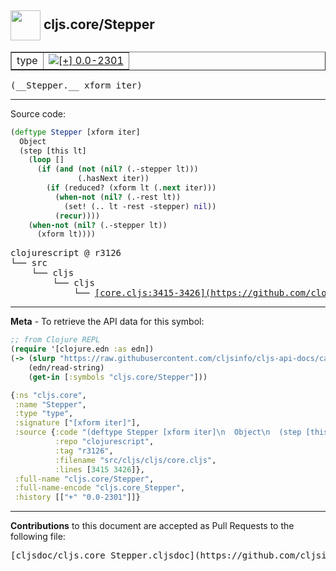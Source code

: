 ## <img width="48px" valign="middle" src="http://i.imgur.com/Hi20huC.png"> cljs.core/Stepper

 <table border="1">
<tr>

<td>type</td>
<td><a href="https://github.com/cljsinfo/cljs-api-docs/tree/0.0-2301"><img valign="middle" alt="[+] 0.0-2301" src="https://img.shields.io/badge/+-0.0--2301-lightgrey.svg"></a> </td>
</tr>
</table>

 <samp>
(__Stepper.__ xform iter)<br>
</samp>

---





Source code:

```clj
(deftype Stepper [xform iter]
  Object
  (step [this lt]
    (loop []
      (if (and (not (nil? (.-stepper lt)))
               (.hasNext iter))
        (if (reduced? (xform lt (.next iter)))
          (when-not (nil? (.-rest lt))
            (set! (.. lt -rest -stepper) nil))
          (recur))))
    (when-not (nil? (.-stepper lt))
      (xform lt))))
```

 <pre>
clojurescript @ r3126
└── src
    └── cljs
        └── cljs
            └── <ins>[core.cljs:3415-3426](https://github.com/clojure/clojurescript/blob/r3126/src/cljs/cljs/core.cljs#L3415-L3426)</ins>
</pre>


---

__Meta__ - To retrieve the API data for this symbol:

```clj
;; from Clojure REPL
(require '[clojure.edn :as edn])
(-> (slurp "https://raw.githubusercontent.com/cljsinfo/cljs-api-docs/catalog/cljs-api.edn")
    (edn/read-string)
    (get-in [:symbols "cljs.core/Stepper"]))
```

```clj
{:ns "cljs.core",
 :name "Stepper",
 :type "type",
 :signature ["[xform iter]"],
 :source {:code "(deftype Stepper [xform iter]\n  Object\n  (step [this lt]\n    (loop []\n      (if (and (not (nil? (.-stepper lt)))\n               (.hasNext iter))\n        (if (reduced? (xform lt (.next iter)))\n          (when-not (nil? (.-rest lt))\n            (set! (.. lt -rest -stepper) nil))\n          (recur))))\n    (when-not (nil? (.-stepper lt))\n      (xform lt))))",
          :repo "clojurescript",
          :tag "r3126",
          :filename "src/cljs/cljs/core.cljs",
          :lines [3415 3426]},
 :full-name "cljs.core/Stepper",
 :full-name-encode "cljs.core_Stepper",
 :history [["+" "0.0-2301"]]}

```

---

__Contributions__ to this document are accepted as Pull Requests to the following file:

 <pre>
[cljsdoc/cljs.core_Stepper.cljsdoc](https://github.com/cljsinfo/cljs-api-docs/blob/master/cljsdoc/cljs.core_Stepper.cljsdoc)
</pre>

